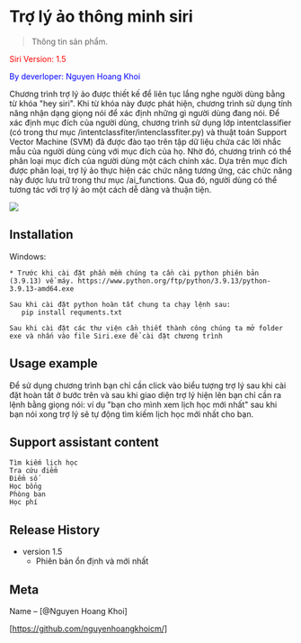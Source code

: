 # Trợ lý ảo thông minh siri
> Thông tin sản phẩm.
<p style="color: red;">Siri Version: 1.5</p>
<p style="color: blue;">By deverloper: Nguyen Hoang Khoi</p>


Chương trình trợ lý ảo được thiết kế để liên tục lắng nghe người dùng bằng từ khóa "hey siri". Khi từ khóa này được phát hiện, chương trình sử dụng tính năng nhận dạng giọng nói để xác định những gì người dùng đang nói.
Để xác định mục đích của người dùng, chương trình sử dụng lớp intentclassifier (có trong thư mục /intentclassfiter/intenclassfiter.py) và thuật toán Support Vector Machine (SVM) đã được đào tạo trên tập dữ liệu chứa các lời nhắc mẫu của người dùng cùng với mục đích của họ. Nhờ đó, chương trình có thể phân loại mục đích của người dùng một cách chính xác.
Dựa trên mục đích được phân loại, trợ lý ảo thực hiện các chức năng tương ứng, các chức năng này được lưu trữ trong thư mục /ai_functions. Qua đó, người dùng có thể tương tác với trợ lý ảo một cách dễ dàng và thuận tiện.


![](🤖)

## Installation

Windows:

```
* Trước khi cài đặt phần mềm chúng ta cần cài python phiên bản (3.9.13) về máy. https://www.python.org/ftp/python/3.9.13/python-3.9.13-amd64.exe
```
```pip
Sau khi cài đặt python hoàn tất chung ta chạy lệnh sau:
   pip install requments.txt
```
```open folder exe
Sau khi cài đặt các thư viện cần thiết thành công chúng ta mở folder exe và nhấn vào file Siri.exe để cài đặt chương trình
```
## Usage example

Để sử dụng chương trình bạn chỉ cần click vào biểu tượng trợ  lý sau khi cài đặt hoàn tất ở bước trên và sau khi giao diện trợ lý hiện lên bạn chỉ cần ra lệnh bằng giọng nói:
ví dụ "bạn cho mình xem lịch học mới nhất" sau khi bạn nói xong trợ lý sẽ tự động tìm kiếm lịch học mới nhất cho bạn.

## Support assistant content

```Nội dung hỗ trợ
Tìm kiếm lịch học
Tra cứu điểm
Điểm số
Học bổng
Phòng ban
Học phí
```

## Release History

* version 1.5
    * Phiên bản ổn định và mới nhất

## Meta

Name – [@Nguyen Hoang Khoi]

[https://github.com/nguyenhoangkhoicm/]




